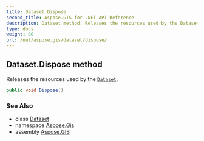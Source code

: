 ```yaml
---
title: Dataset.Dispose
second_title: Aspose.GIS for .NET API Reference
description: Dataset method. Releases the resources used by the Dataset.
type: docs
weight: 80
url: /net/aspose.gis/dataset/dispose/
---
```

## Dataset.Dispose method

Releases the resources used by the [`Dataset`](../).

```csharp
public void Dispose()
```

### See Also

* class [Dataset](../)
* namespace [Aspose.Gis](../../dataset/)
* assembly [Aspose.GIS](../../../)


